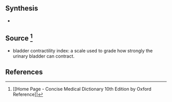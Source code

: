 ## Synthesis
- 
## Source [^1]
- bladder contractility index: a scale used to grade how strongly the urinary bladder can contract.
## References

[^1]: [[Home Page - Concise Medical Dictionary 10th Edition by Oxford Reference]]